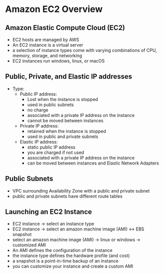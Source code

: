 # Amazon EC2 Overview

## Amazon Elastic Compute Cloud (EC2)

- EC2 hosts are managed by AWS
- An EC2 instance is a virtual server
- a selection of instance types come with varying combinations of CPU, memory, storage, and networking
- EC2 instances run windows, linux, or macOS

## Public, Private, and Elastic IP addresses

- Type:
  - Public IP address:
    - Lost when the instance is stopped
    - used in public subnets
    - no charge
    - associated with a private IP address on the instance
    - cannot be moved between instances
  - Private IP address:
    - retained when the instance is stopped
    - used in public and private subnets
  - Elastic IP address:
    - static public IP address
    - you are charged if not used
    - associated with a private IP address on the instance
    - can be moved between instances and Elastic Network Adapters

## Public Subnets

- VPC surrounding Availability Zone with a public and private subnet
- public and private subnets have different route tables

## Launching an EC2 Instance

- EC2 instance -> select an instance type
- EC2 instance -> select an amazon machine image (AMI) <-> EBS snapshot
- select an amazon machine image (AMI) -> linux or windows -> customized AMI
- An AMI defines the configuration of the instance
- the instance type defines the hardware profile (and cost)
- a snapshot is a point-in-time backup of an instance
- you can customize your instance and create a custom AMI
